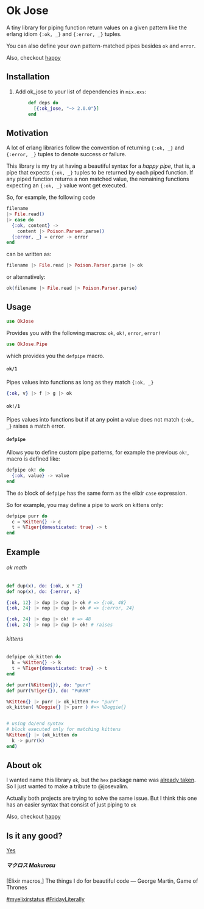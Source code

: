 # Ok Jose

A tiny library for piping function return
values on a given pattern like the erlang
idiom `{:ok, _}` and `{:error, _}` tuples.

You can also define your own pattern-matched
pipes besides `ok` and `error`.

Also, checkout [happy](https://github.com/vic/happy)

## Installation

  1. Add ok_jose to your list of dependencies in `mix.exs`:

```elixir
        def deps do
          [{:ok_jose, "~> 2.0.0"}]
        end
```

## Motivation

A lot of erlang libraries follow the
convention of returning `{:ok, _}` and
`{:error, _}` tuples to denote success or failure.


This library is my try at having a beautiful syntax for a *happy pipe*, that is, a pipe that expects `{:ok, _}` tuples to be returned by each piped function.
If any piped function returns a non matched value, the remaining functions expecting an `{:ok, _}` value wont get executed.

So, for example, the following code

```elixir
filename
|> File.read()
|> case do
  {:ok, content} ->
    content |> Poison.Parser.parse()
  {:error, _} = error -> error
end
```

can be written as:

```elixir
filename |> File.read |> Poison.Parser.parse |> ok
```

or alternatively:

```elixir
ok(filename |> File.read |> Poison.Parser.parse)
```

## Usage

```elixir
use OkJose
```

Provides you with the following macros:
`ok`, `ok!`, `error`, `error!`


```elixir
use OkJose.Pipe
```

which provides you the `defpipe` macro.

#### `ok/1`

Pipes values into functions as long as they match `{:ok, _}`

```elixir
{:ok, v} |> f |> g |> ok
```

#### `ok!/1`

Pipes values into functions but if at any point a value
does not match `{:ok, _}` raises a match error.

#### `defpipe`

Allows you to define custom pipe patterns, for example
the previous `ok!`, macro is defined like:

```elixir
defpipe ok! do
  {:ok, value} -> value
end
```

The `do` block of `defpipe` has the same form as the elixir `case` expression.

So for example, you may define a pipe to work on kittens only:

```elixir
defpipe purr do
  c = %Kitten{} -> c
  t = %Tiger{domesticated: true} -> t
end
```

## Example


###### ok math
```elixir
def dup(x), do: {:ok, x * 2}
def nop(x), do: {:error, x}

{:ok, 12} |> dup |> dup |> ok # => {:ok, 48}
{:ok, 24} |> nop |> dup |> ok # => {:error, 24}

{:ok, 24} |> dup |> ok! # => 48
{:ok, 24} |> nop |> dup |> ok! # raises
```

###### kittens

```elixir
defpipe ok_kitten do
  k = %Kitten{} -> k
  t = %Tiger{domesticated: true} -> t
end

def purr(%Kitten{}), do: "purr"
def purr(%Tiger{}), do: "PuRRR"

%Kitten{} |> purr |> ok_kitten #=> "purr"
ok_kitten( %Doggie{} |> purr ) #=> %Doggie{}


# using do/end syntax
# block executed only for matching kittens
%Kitten{} |> (ok_kitten do
  k -> purr(k)
end)
```

## About ok

I wanted name this library `ok`, but the `hex`
package name was [already taken](https://hex.pm/packages/ok). So I just wanted to make a
tribute to @josevalim.

Actually both projects are trying to solve the
same issue. But I think this one has an easier
syntax that consist of just piping to `ok`

Also, checkout [happy](https://github.com/vic/happy)

## Is it any good?

[Yes](https://news.ycombinator.com/item?id=3067434)

##### マクロス Makurosu

[Elixir macros,] The things I do for beautiful code
― George Martin, Game of Thrones

[#myelixirstatus](https://twitter.com/hashtag/myelixirstatus?src=hash)
[#FridayLiterally](http://futurice.com/blog/friday-literally)




